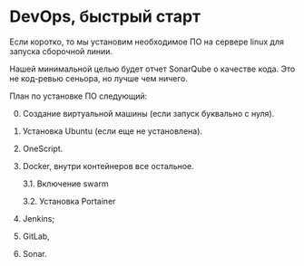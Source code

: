 # DevOps, быстрый старт

Если коротко, то мы установим необходимое ПО на сервере linux для запуска сборочной линии.

Нашей минимальной целью будет отчет SonarQube о качестве кода. Это не код-ревью сеньора, но лучше чем ничего.

План по установке ПО следующий:

0. Создание виртуальной машины (если запуск буквально с нуля).

1. Установка Ubuntu (если еще не установлена).

2. OneScript.

3. Docker, внутри контейнеров все остальное.

    3.1. Включение swarm

    3.2.  Установка Portainer

4. Jenkins; 

5. GitLab, 

6. Sonar.
